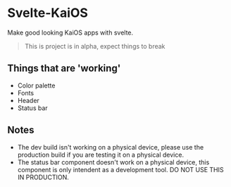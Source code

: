 # Svelte-KaiOS

Make good looking KaiOS apps with svelte.

> This is project is in alpha, expect things to break

## Things that are 'working'

- Color palette
- Fonts
- Header
- Status bar

## Notes

- The dev build isn't working on a physical device, please use the production build if you are testing it on a physical device.
- The status bar component doesn't work on a physical device, this component is only intendent as a development tool. DO NOT USE THIS IN PRODUCTION.
